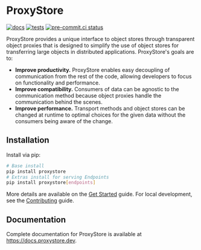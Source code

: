 # ProxyStore

[![docs](https://github.com/proxystore/proxystore/actions/workflows/docs.yml/badge.svg)](https://github.com/proxystore/proxystore/actions/workflows/docs.yml)
[![tests](https://github.com/proxystore/proxystore/actions/workflows/tests.yml/badge.svg?label=tests)](https://github.com/proxystore/proxystore/actions)
[![pre-commit.ci status](https://results.pre-commit.ci/badge/github/proxystore/proxystore/main.svg)](https://results.pre-commit.ci/latest/github/proxystore/proxystore/main)

ProxyStore provides a unique interface to object stores through transparent
object proxies that is designed to simplify the use of object stores for
transferring large objects in distributed applications.
ProxyStore's goals are to:

* **Improve productivity.** ProxyStore enables easy decoupling of
  communication from the rest of the code, allowing developers to focus
  on functionality and performance.
* **Improve compatibility.** Consumers of data can be agnostic to the
  communication method because object proxies handle the communication
  behind the scenes.
* **Improve performance.** Transport methods and object stores can be changed
  at runtime to optimal choices for the given data without the consumers
  being aware of the change.

## Installation

Install via pip:
```bash
# Base install
pip install proxystore
# Extras install for serving Endpoints
pip install proxystore[endpoints]
```

More details are available on the [Get Started](https://docs.proxystore.dev/getstarted) guide.
For local development, see the [Contributing](https://docs.proxystore.dev/contributing) guide.

## Documentation

Complete documentation for ProxyStore is available at https://docs.proxystore.dev.
